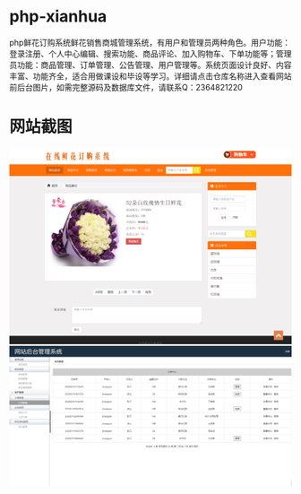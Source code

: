 # php-xianhua
php鲜花订购系统鲜花销售商城管理系统，有用户和管理员两种角色。用户功能：登录注册、个人中心编辑、搜索功能、商品评论、加入购物车、下单功能等；管理员功能：商品管理、订单管理、公告管理、用户管理等。系统页面设计良好、内容丰富、功能齐全，适合用做课设和毕设等学习。详细请点击仓库名称进入查看网站前后台图片，如需完整源码及数据库文件，请联系Q：2364821220
# 网站截图
![image](https://github.com/hzl0898/php-xianhua/blob/main/购物车页面.png)
![image](https://github.com/hzl0898/php-xianhua/blob/main/后台订单管理.png)
